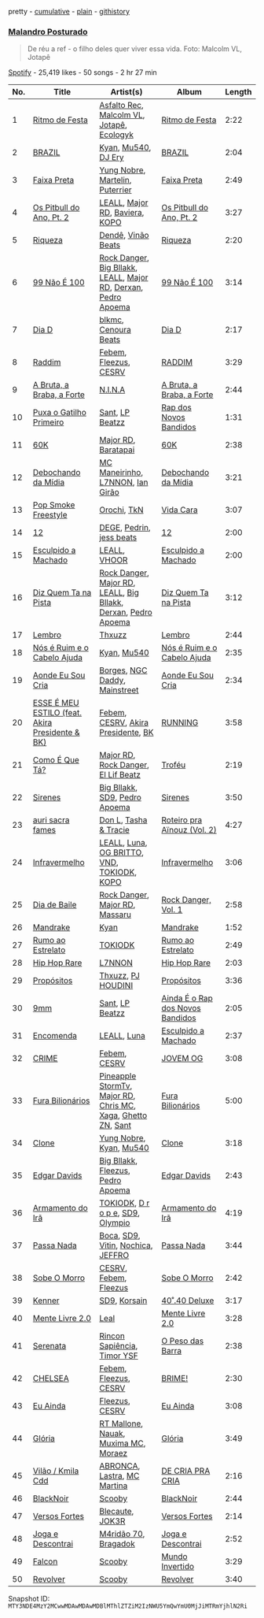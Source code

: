 pretty - [cumulative](/playlists/cumulative/37i9dQZF1DWUOuypaVNd01.md) - [plain](/playlists/plain/37i9dQZF1DWUOuypaVNd01) - [githistory](https://github.githistory.xyz/mackorone/spotify-playlist-archive/blob/main/playlists/plain/37i9dQZF1DWUOuypaVNd01)

### [Malandro Posturado](https://open.spotify.com/playlist/37i9dQZF1DWUOuypaVNd01)

> De réu a ref \- o filho deles quer viver essa vida\. Foto: Malcolm VL, Jotapê

[Spotify](https://open.spotify.com/user/spotify) - 25,419 likes - 50 songs - 2 hr 27 min

| No. | Title | Artist(s) | Album | Length |
|---|---|---|---|---|
| 1 | [Ritmo de Festa](https://open.spotify.com/track/5wvG3NaKmLIkmQWhp8DKeW) | [Asfalto Rec](https://open.spotify.com/artist/0QGicFlDrqHZqBIVSjWWMv), [Malcolm VL](https://open.spotify.com/artist/6pJi8PaFlp6aNvOw3e0ONm), [Jotapê](https://open.spotify.com/artist/6SZQlj3zcSmJk5uBaMiwGM), [Ecologyk](https://open.spotify.com/artist/1mohmQWtxDNZcBGkfxG4eW) | [Ritmo de Festa](https://open.spotify.com/album/2Rq43v85a79imdAtV2j6bA) | 2:22 |
| 2 | [BRAZIL](https://open.spotify.com/track/0d16iGBlngyLHsldWzvahM) | [Kyan](https://open.spotify.com/artist/05qCf6M7E7AxizHVmrcPqh), [Mu540](https://open.spotify.com/artist/13yQqjPy4Esq0Ru3R1fipU), [DJ Ery](https://open.spotify.com/artist/3fJhU7uVbc7ofhDXfBXJnS) | [BRAZIL](https://open.spotify.com/album/3XX0VacWrVLIa7Dx2x1SSd) | 2:04 |
| 3 | [Faixa Preta](https://open.spotify.com/track/15mfSyeqvnqu8HThdlGjg3) | [Yung Nobre](https://open.spotify.com/artist/1zRwEApJZMUKUZDPYTNsrB), [Martelin](https://open.spotify.com/artist/1qYCFTfaAPk15UPO93sStr), [Puterrier](https://open.spotify.com/artist/0zbO4WWM2wJM3ulFmCbMwB) | [Faixa Preta](https://open.spotify.com/album/0XxLomO3lIEIFrEe0lTVtH) | 2:49 |
| 4 | [Os Pitbull do Ano, Pt\. 2](https://open.spotify.com/track/2WLjFfNF7aIdTk6SVVo6NR) | [LEALL](https://open.spotify.com/artist/4h52MPCFvx56uhmH254Uqz), [Major RD](https://open.spotify.com/artist/76hYPcWML9NGEh8LashwT5), [Baviera](https://open.spotify.com/artist/6cUTkFvlPW27lYc3qcoOgy), [KOPO](https://open.spotify.com/artist/3vSHkuSE00R9QBkm5SByaA) | [Os Pitbull do Ano, Pt\. 2](https://open.spotify.com/album/6dI7q22ZoKPIzWuWDVoawl) | 3:27 |
| 5 | [Riqueza](https://open.spotify.com/track/3YfHTvRU8S08RL3UWUEiEr) | [Dendê](https://open.spotify.com/artist/306dURz1s90QIIZaVusODl), [Vinão Beats](https://open.spotify.com/artist/6z3MdWWG4r2vJivLpHV9WH) | [Riqueza](https://open.spotify.com/album/0ReYt8t0Bttf1Y6dDnimjs) | 2:20 |
| 6 | [99 Não É 100](https://open.spotify.com/track/09fHhIwGvRtvi32cxOmsJQ) | [Rock Danger](https://open.spotify.com/artist/1mjuRRMumbLmGmHmYvMDcb), [Big Bllakk](https://open.spotify.com/artist/2676LWh4GgqdAaYkRpqTcd), [LEALL](https://open.spotify.com/artist/4h52MPCFvx56uhmH254Uqz), [Major RD](https://open.spotify.com/artist/76hYPcWML9NGEh8LashwT5), [Derxan](https://open.spotify.com/artist/6AVuBAosGPLRJYwoJ88wtt), [Pedro Apoema](https://open.spotify.com/artist/1eJwhQn6j41JvgXfWeh2g0) | [99 Não É 100](https://open.spotify.com/album/4O6iZixoEhq4fYTRPHSQy4) | 3:14 |
| 7 | [Dia D](https://open.spotify.com/track/7xRn0uXRRTHqFFKW2YdvXS) | [blkmc](https://open.spotify.com/artist/05tzFCNZJtb8GRFZack55F), [Cenoura Beats](https://open.spotify.com/artist/0YGqYLwpbQ8TSeVNYw5P1n) | [Dia D](https://open.spotify.com/album/7L1VP9DYsDUja27l0A15DT) | 2:17 |
| 8 | [Raddim](https://open.spotify.com/track/3yoWQ2192aCD6LyChIUmAR) | [Febem](https://open.spotify.com/artist/2Ip2jiEjsSe8pmRBzwTv5N), [Fleezus](https://open.spotify.com/artist/5vl7Vj67mORmn0yJccFCfq), [CESRV](https://open.spotify.com/artist/1qJG1PpAGl1FnzYyCDU7x1) | [RADDIM](https://open.spotify.com/album/4bz8Hy3tV46QYTsQ3KbSh0) | 3:29 |
| 9 | [A Bruta, a Braba, a Forte](https://open.spotify.com/track/2N54ghEQWbNZ9Y39Wr2JKg) | [N.I.N.A](https://open.spotify.com/artist/32NfHH4nSmu97Z4RQjPyET) | [A Bruta, a Braba, a Forte](https://open.spotify.com/album/73h7cH1GkuOSBMZ9sgX5zb) | 2:44 |
| 10 | [Puxa o Gatilho Primeiro](https://open.spotify.com/track/72BLgAUeyFgAX8T033l8Wv) | [Sant](https://open.spotify.com/artist/7IlBcKrGUBJ0NKdnbDde89), [LP Beatzz](https://open.spotify.com/artist/3WFKRRXUORuPPdH11Spele) | [Rap dos Novos Bandidos](https://open.spotify.com/album/2rYLZlhbWbcjNJg3PiwV9O) | 1:31 |
| 11 | [60K](https://open.spotify.com/track/45T7K7sercGwxi5sU4wqAK) | [Major RD](https://open.spotify.com/artist/76hYPcWML9NGEh8LashwT5), [Baratapai](https://open.spotify.com/artist/7nahK9VX0AFY1KZmT04lGY) | [60K](https://open.spotify.com/album/280tU4xoWJ10EcJoc0YOkT) | 2:38 |
| 12 | [Debochando da Mídia](https://open.spotify.com/track/24cOHkrtGGQmKvA8R9BNin) | [MC Maneirinho](https://open.spotify.com/artist/3M8aD9XWxfel3jZakRbibZ), [L7NNON](https://open.spotify.com/artist/57AnmAPPIGLalUHf79O5sc), [Ian Girão](https://open.spotify.com/artist/5XQEbbbweicO6g4nCj8TSF) | [Debochando da Mídia](https://open.spotify.com/album/12PFddiRwZQ5GQ3p24jZTo) | 3:21 |
| 13 | [Pop Smoke Freestyle](https://open.spotify.com/track/4NdVfpzsIl80ydtWuvveNh) | [Orochi](https://open.spotify.com/artist/3rfM2cGqF6DB0kUyytMkXx), [TkN](https://open.spotify.com/artist/3SB4jbHhsv6NQTh7ZT5GzS) | [Vida Cara](https://open.spotify.com/album/05O0Z1S7MeE49h8krhErzy) | 3:07 |
| 14 | [12](https://open.spotify.com/track/0o0wW2KjzK3Cg3RM29lCbI) | [DEGE](https://open.spotify.com/artist/3lrVtMWQakf49Evasc4FFW), [Pedrin](https://open.spotify.com/artist/7nhTCM7Tuu7NRQZsmpBIBg), [jess beats](https://open.spotify.com/artist/7uskxjQtkzfiqHCNIIv3gD) | [12](https://open.spotify.com/album/68m25Mk20x1Ux9gd9QSoPb) | 2:00 |
| 15 | [Esculpido a Machado](https://open.spotify.com/track/3Ukj7F16inQlhbExukF9YC) | [LEALL](https://open.spotify.com/artist/4h52MPCFvx56uhmH254Uqz), [VHOOR](https://open.spotify.com/artist/0aEDa47F4RWuk4Udm0SEoH) | [Esculpido a Machado](https://open.spotify.com/album/5BCSltKIxLBav5MEeF0aOh) | 2:00 |
| 16 | [Diz Quem Ta na Pista](https://open.spotify.com/track/0Tabn01QTkQnUwwjQXWCMv) | [Rock Danger](https://open.spotify.com/artist/1mjuRRMumbLmGmHmYvMDcb), [Major RD](https://open.spotify.com/artist/76hYPcWML9NGEh8LashwT5), [LEALL](https://open.spotify.com/artist/4h52MPCFvx56uhmH254Uqz), [Big Bllakk](https://open.spotify.com/artist/2676LWh4GgqdAaYkRpqTcd), [Derxan](https://open.spotify.com/artist/6AVuBAosGPLRJYwoJ88wtt), [Pedro Apoema](https://open.spotify.com/artist/1eJwhQn6j41JvgXfWeh2g0) | [Diz Quem Ta na Pista](https://open.spotify.com/album/7yADHHvWrt9jJdITXLE0N3) | 3:12 |
| 17 | [Lembro](https://open.spotify.com/track/7mXmhgvonsRxbKp6Sp2SIZ) | [Thxuzz](https://open.spotify.com/artist/6TsiOiUUPJYw90hx3aAb0q) | [Lembro](https://open.spotify.com/album/7eKlRGjlczwo6038CxZfeT) | 2:44 |
| 18 | [Nós é Ruim e o Cabelo Ajuda](https://open.spotify.com/track/0WGiVPRKaQHsBVk21nV05K) | [Kyan](https://open.spotify.com/artist/05qCf6M7E7AxizHVmrcPqh), [Mu540](https://open.spotify.com/artist/13yQqjPy4Esq0Ru3R1fipU) | [Nós é Ruim e o Cabelo Ajuda](https://open.spotify.com/album/2AgCmiFrUKSt5e9BplxhSY) | 2:35 |
| 19 | [Aonde Eu Sou Cria](https://open.spotify.com/track/5ZSCMCmUNxnRTDuYZxK3ah) | [Borges](https://open.spotify.com/artist/6jBww4kwlSrjaNYP7AQPtX), [NGC Daddy](https://open.spotify.com/artist/2iNFFCEAFdfAV5hPdpMk6x), [Mainstreet](https://open.spotify.com/artist/25XJqeReVV38w0tR04GGBd) | [Aonde Eu Sou Cria](https://open.spotify.com/album/2kMW9ybuXIlpW86XOEf6k1) | 2:34 |
| 20 | [ESSE É MEU ESTILO \(feat\. Akira Presidente & BK\)](https://open.spotify.com/track/6TuFeSKT62xvhsrAeRMG0d) | [Febem](https://open.spotify.com/artist/2Ip2jiEjsSe8pmRBzwTv5N), [CESRV](https://open.spotify.com/artist/1qJG1PpAGl1FnzYyCDU7x1), [Akira Presidente](https://open.spotify.com/artist/6ZnwtQznVleZpEkQINdyfG), [BK](https://open.spotify.com/artist/1YOVBTvznjiDvtAj4ExHeo) | [RUNNING](https://open.spotify.com/album/50T8RSK9OuebjbS4f5uqZV) | 3:58 |
| 21 | [Como É Que Tá?](https://open.spotify.com/track/64bJ83px2Htf20Eo3n9trz) | [Major RD](https://open.spotify.com/artist/76hYPcWML9NGEh8LashwT5), [Rock Danger](https://open.spotify.com/artist/1mjuRRMumbLmGmHmYvMDcb), [El Lif Beatz](https://open.spotify.com/artist/0HBQtIkqXtoKagoPOgxK8k) | [Troféu](https://open.spotify.com/album/5M274S1cUS8suxN7aD4hvp) | 2:19 |
| 22 | [Sirenes](https://open.spotify.com/track/65pLuhvAvq0tPijFTpqKBP) | [Big Bllakk](https://open.spotify.com/artist/2676LWh4GgqdAaYkRpqTcd), [SD9](https://open.spotify.com/artist/5vISZlkpbDSJybQqgUeF52), [Pedro Apoema](https://open.spotify.com/artist/1eJwhQn6j41JvgXfWeh2g0) | [Sirenes](https://open.spotify.com/album/4NOFtN3gwD6OaHTjfDpIeo) | 3:50 |
| 23 | [auri sacra fames](https://open.spotify.com/track/3BL8FClujPbdn3Qz2vZaLi) | [Don L](https://open.spotify.com/artist/6U98XWjrUPnPtPBjEprDmu), [Tasha & Tracie](https://open.spotify.com/artist/5Gv1C1LY8pWiYcfcdjSNMT) | [Roteiro pra Aïnouz \(Vol\. 2\)](https://open.spotify.com/album/2lsICIaiaE3ZOYbX9vm1UL) | 4:27 |
| 24 | [Infravermelho](https://open.spotify.com/track/03uTSC6wATLjv3wWme4Tzm) | [LEALL](https://open.spotify.com/artist/4h52MPCFvx56uhmH254Uqz), [Luna](https://open.spotify.com/artist/2uY6iqNed0QZuENdRbxiaW), [OG BRITTO](https://open.spotify.com/artist/3sJkWvmIolNQZkWUrLRSJF), [VND](https://open.spotify.com/artist/1XxGXIW0xJuiW267WuDgNP), [TOKIODK](https://open.spotify.com/artist/3l3kTDXnvYNA4u1kLLvLn2), [KOPO](https://open.spotify.com/artist/3vSHkuSE00R9QBkm5SByaA) | [Infravermelho](https://open.spotify.com/album/3kk0Iagt9p1hYO6TpC0YPx) | 3:06 |
| 25 | [Dia de Baile](https://open.spotify.com/track/3dYN651z0KSUQnC0fxCKWN) | [Rock Danger](https://open.spotify.com/artist/1mjuRRMumbLmGmHmYvMDcb), [Major RD](https://open.spotify.com/artist/76hYPcWML9NGEh8LashwT5), [Massaru](https://open.spotify.com/artist/6NPvzQnxY7WwRMoN2qVBHU) | [Rock Danger, Vol\. 1](https://open.spotify.com/album/10NgAPEXrO27p2uhmuZgyu) | 2:58 |
| 26 | [Mandrake](https://open.spotify.com/track/7eL0pC73XR5EF940YEk79k) | [Kyan](https://open.spotify.com/artist/05qCf6M7E7AxizHVmrcPqh) | [Mandrake](https://open.spotify.com/album/5VsdDBaIJUPr6Oz5tqc6Mg) | 1:52 |
| 27 | [Rumo ao Estrelato](https://open.spotify.com/track/4jQo1z3xWIGDbWDffMR4jF) | [TOKIODK](https://open.spotify.com/artist/3l3kTDXnvYNA4u1kLLvLn2) | [Rumo ao Estrelato](https://open.spotify.com/album/45LjNQUEzRB8cMy1sgIdw9) | 2:49 |
| 28 | [Hip Hop Rare](https://open.spotify.com/track/1a2H78ZsONNYxfv9EuODnR) | [L7NNON](https://open.spotify.com/artist/0JjPiLQNgAFaEkwoy56B1C) | [Hip Hop Rare](https://open.spotify.com/album/41cCM6GZyRz1WtpE7WBxjB) | 2:03 |
| 29 | [Propósitos](https://open.spotify.com/track/2LACCpFwBMjEHa3BqcYLVk) | [Thxuzz](https://open.spotify.com/artist/6TsiOiUUPJYw90hx3aAb0q), [PJ HOUDINI](https://open.spotify.com/artist/3nfVTPYDnppERKGCRS4vim) | [Propósitos](https://open.spotify.com/album/6JHOgi8SNSKbdDo2VFmd4l) | 3:36 |
| 30 | [9mm](https://open.spotify.com/track/6XWrsV3IDY9E3h2FCN0a3O) | [Sant](https://open.spotify.com/artist/7IlBcKrGUBJ0NKdnbDde89), [LP Beatzz](https://open.spotify.com/artist/3WFKRRXUORuPPdH11Spele) | [Ainda É o Rap dos Novos Bandidos](https://open.spotify.com/album/1lO0DvPgCpUjgRj4Nh7cFy) | 2:05 |
| 31 | [Encomenda](https://open.spotify.com/track/2AcXPYmNCL0928ISaAqhLw) | [LEALL](https://open.spotify.com/artist/4h52MPCFvx56uhmH254Uqz), [Luna](https://open.spotify.com/artist/2uY6iqNed0QZuENdRbxiaW) | [Esculpido a Machado](https://open.spotify.com/album/5BCSltKIxLBav5MEeF0aOh) | 2:37 |
| 32 | [CRIME](https://open.spotify.com/track/6VZ4iuA1y0utK4YR9dMfhu) | [Febem](https://open.spotify.com/artist/2Ip2jiEjsSe8pmRBzwTv5N), [CESRV](https://open.spotify.com/artist/1qJG1PpAGl1FnzYyCDU7x1) | [JOVEM OG](https://open.spotify.com/album/62rhAAgqTCXMeM5xXGOXMJ) | 3:08 |
| 33 | [Fura Bilionários](https://open.spotify.com/track/2T2Xc0TPWKnUTcvN4XbmBC) | [Pineapple StormTv](https://open.spotify.com/artist/09U6hmCerKcIJrixubiBjm), [Major RD](https://open.spotify.com/artist/76hYPcWML9NGEh8LashwT5), [Chris MC](https://open.spotify.com/artist/0obu7Om4zu9ahul5DI4JtY), [Xaga](https://open.spotify.com/artist/6d7xhkmwkbhwqF5j57IaL6), [Ghetto ZN](https://open.spotify.com/artist/3j081Zyys4b40Q0DSogq1K), [Sant](https://open.spotify.com/artist/7IlBcKrGUBJ0NKdnbDde89) | [Fura Bilionários](https://open.spotify.com/album/5fQq0eTv40IQzcWu4gYL7w) | 5:00 |
| 34 | [Clone](https://open.spotify.com/track/6qXLawiN099LNELEdzhZSP) | [Yung Nobre](https://open.spotify.com/artist/1zRwEApJZMUKUZDPYTNsrB), [Kyan](https://open.spotify.com/artist/05qCf6M7E7AxizHVmrcPqh), [Mu540](https://open.spotify.com/artist/13yQqjPy4Esq0Ru3R1fipU) | [Clone](https://open.spotify.com/album/6crWlJHhWRHaeZQgwxvK6v) | 3:18 |
| 35 | [Edgar Davids](https://open.spotify.com/track/0w2QbGCv0JnoApWEo9BpLD) | [Big Bllakk](https://open.spotify.com/artist/2676LWh4GgqdAaYkRpqTcd), [Fleezus](https://open.spotify.com/artist/5vl7Vj67mORmn0yJccFCfq), [Pedro Apoema](https://open.spotify.com/artist/1eJwhQn6j41JvgXfWeh2g0) | [Edgar Davids](https://open.spotify.com/album/5mPtaxRSVTVuNgwE42ocMf) | 2:43 |
| 36 | [Armamento do Irã](https://open.spotify.com/track/4xuicbmwt51tQDP9gP58oS) | [TOKIODK](https://open.spotify.com/artist/3l3kTDXnvYNA4u1kLLvLn2), [D r o p e](https://open.spotify.com/artist/7gi8fAAoPMkO2vcESXGG2Y), [SD9](https://open.spotify.com/artist/5vISZlkpbDSJybQqgUeF52), [Olympio](https://open.spotify.com/artist/1nR1Ogb4hP9WzmUbIArZ72) | [Armamento do Irã](https://open.spotify.com/album/6QVvYXwwQNif3EUz652PY3) | 4:19 |
| 37 | [Passa Nada](https://open.spotify.com/track/2ppPUewH2bl3W80Zp6zKcD) | [Boca](https://open.spotify.com/artist/7DM9mUj11mLXmrtgw8YxaX), [SD9](https://open.spotify.com/artist/5vISZlkpbDSJybQqgUeF52), [Vitin](https://open.spotify.com/artist/3qqsM7MrioDCvQPL7AMBRS), [Nochica](https://open.spotify.com/artist/7KXVP4FXUjg321zasfnoBZ), [JEFFRO](https://open.spotify.com/artist/5jkObTziesSFoINHI1ZVUi) | [Passa Nada](https://open.spotify.com/album/7AAwkqFgpxCSOomrrxQFlT) | 3:44 |
| 38 | [Sobe O Morro](https://open.spotify.com/track/4ZjDDf6NjEVHSwJwAjeJj6) | [CESRV](https://open.spotify.com/artist/1qJG1PpAGl1FnzYyCDU7x1), [Febem](https://open.spotify.com/artist/2Ip2jiEjsSe8pmRBzwTv5N), [Fleezus](https://open.spotify.com/artist/5vl7Vj67mORmn0yJccFCfq) | [Sobe O Morro](https://open.spotify.com/album/7vAYVJSHSebqNrnJT70Gcl) | 2:42 |
| 39 | [Kenner](https://open.spotify.com/track/19lLjXxxDDWQCxO69QU5Zr) | [SD9](https://open.spotify.com/artist/5vISZlkpbDSJybQqgUeF52), [Korsain](https://open.spotify.com/artist/3mzX21OpC0y7SgIOKCSpKL) | [40˚.40 Deluxe](https://open.spotify.com/album/15pZ53TSgyuAfNOqt2hnpM) | 3:17 |
| 40 | [Mente Livre 2.0](https://open.spotify.com/track/28j4gJgXCh0CmMpCMx09nX) | [Leal](https://open.spotify.com/artist/1BnymgkHol5jSOx3KBkBjs) | [Mente Livre 2.0](https://open.spotify.com/album/1tpPk1gb5iQBBYT7wmnabD) | 3:28 |
| 41 | [Serenata](https://open.spotify.com/track/0i3tVVp12fqp55ZediozgQ) | [Rincon Sapiência](https://open.spotify.com/artist/6syQjkQSMIrzw5cFnNRheo), [Timor YSF](https://open.spotify.com/artist/5iyA3j1yVqGBgaKCeiUIzO) | [O Peso das Barra](https://open.spotify.com/album/1NQxhguiFlOyNnshi7qpkL) | 2:38 |
| 42 | [CHELSEA](https://open.spotify.com/track/2ush2pr0bKqYdT9oeBsHS7) | [Febem](https://open.spotify.com/artist/2Ip2jiEjsSe8pmRBzwTv5N), [Fleezus](https://open.spotify.com/artist/5vl7Vj67mORmn0yJccFCfq), [CESRV](https://open.spotify.com/artist/1qJG1PpAGl1FnzYyCDU7x1) | [BRIME!](https://open.spotify.com/album/4SthjdqHeQOrm8JfZIq979) | 2:30 |
| 43 | [Eu Ainda](https://open.spotify.com/track/0XiAYDYnDYlr3CCql7rM1o) | [Fleezus](https://open.spotify.com/artist/5vl7Vj67mORmn0yJccFCfq), [CESRV](https://open.spotify.com/artist/1qJG1PpAGl1FnzYyCDU7x1) | [Eu Ainda](https://open.spotify.com/album/102v3MHRjG0nSixpmXsakd) | 3:08 |
| 44 | [Glória](https://open.spotify.com/track/60y8XUD4We3F0hN5PE8Qgo) | [RT Mallone](https://open.spotify.com/artist/3R10G1MFkbrhqtyPuCZe9k), [Nauak](https://open.spotify.com/artist/1UUHsTLzraoVw9n5v0HuPu), [Muxima MC](https://open.spotify.com/artist/0fkAhbJcSHlrjk90oSNA0V), [Moraez](https://open.spotify.com/artist/7EUGyvtmko0FzyKP7oEXsa) | [Glória](https://open.spotify.com/album/3R8dPKSjdaQ62HCeMEjIIs) | 3:49 |
| 45 | [Vilão / Kmila Cdd](https://open.spotify.com/track/59axndxpWFGRG6Hee9isUL) | [ABRONCA](https://open.spotify.com/artist/03Bdw7o4orNeiIa0WHp4Fd), [Lastra](https://open.spotify.com/artist/5W0yWqP7U3b2Y89gSgR9OD), [MC Martina](https://open.spotify.com/artist/5Zdd7OXYYhoqgGlF6dKxde) | [DE CRIA PRA CRIA](https://open.spotify.com/album/201Vl6NCeUaR2c4bnSxYad) | 2:16 |
| 46 | [BlackNoir](https://open.spotify.com/track/1EKQ1TYU3Ddo5MxY4PMeHp) | [Scooby](https://open.spotify.com/artist/5hPR4hVEcnsIv4A2OAhNAd) | [BlackNoir](https://open.spotify.com/album/1rHWvpXpE01SNUECV3YusE) | 2:44 |
| 47 | [Versos Fortes](https://open.spotify.com/track/2JSezfMm00LI6LHRf4fsnZ) | [Blecaute](https://open.spotify.com/artist/3YWjrrBRyllQOX1NwCtfpX), [JOK3R](https://open.spotify.com/artist/2YvHMMn0rYDvE3rs6dqzhq) | [Versos Fortes](https://open.spotify.com/album/6IePf2BwfgsH31GWywtmcb) | 2:14 |
| 48 | [Joga e Descontrai](https://open.spotify.com/track/2shKQJp8LXNDlD7N79MLRC) | [M4ridão 70](https://open.spotify.com/artist/38ITayRnrKrR0A7RpqILI4), [Bragadok](https://open.spotify.com/artist/4rVt7hTJTBUspoIHMoGpHu) | [Joga e Descontrai](https://open.spotify.com/album/1GkAILVDeTqdESnKt6kKr9) | 2:52 |
| 49 | [Falcon](https://open.spotify.com/track/6w1q6fG07BBKzCbJ0z7CDk) | [Scooby](https://open.spotify.com/artist/5hPR4hVEcnsIv4A2OAhNAd) | [Mundo Invertido](https://open.spotify.com/album/5FYBIbs8Lyc2g469Lmot0J) | 3:29 |
| 50 | [Revolver](https://open.spotify.com/track/69YjloyYsj7FaOAGNeuFNd) | [Scooby](https://open.spotify.com/artist/5hPR4hVEcnsIv4A2OAhNAd) | [Revolver](https://open.spotify.com/album/0JVnfJptZI4eLmQmoJjmMb) | 3:40 |

Snapshot ID: `MTY3NDE4MzY2MCwwMDAwMDAwMDBlMThlZTZiM2IzNWU5YmQwYmU0MjJiMTRmYjhlN2Ri`
